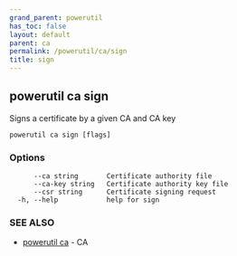 ```yaml
---
grand_parent: powerutil
has_toc: false
layout: default
parent: ca
permalink: /powerutil/ca/sign
title: sign
---
```

## powerutil ca sign

Signs a certificate by a given CA and CA key

```
powerutil ca sign [flags]
```

### Options

```
      --ca string       Certificate authority file
      --ca-key string   Certificate authority key file
      --csr string      Certificate signing request
  -h, --help            help for sign
```

### SEE ALSO

* [powerutil ca](/powerutil/ca)	 - CA
